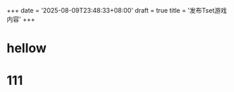 +++
date = '2025-08-09T23:48:33+08:00'
draft = true
title = '发布Tset游戏内容'
+++

# hellow

<h1>111</h1>
